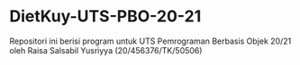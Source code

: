 # DietKuy-UTS-PBO-20-21
Repositori ini berisi program untuk UTS Pemrograman Berbasis Objek 20/21 oleh Raisa Salsabil Yusriyya (20/456376/TK/50506)
